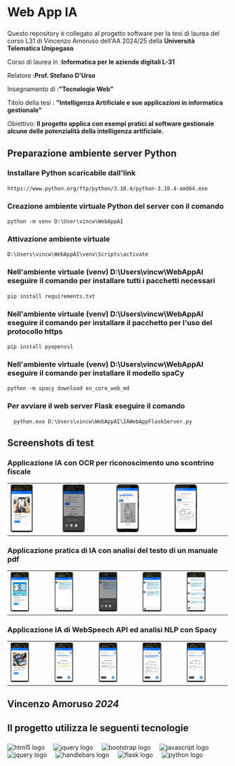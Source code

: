 <h1 align="left">Web App IA </h1>

###

<p align="left">Questo repository è collegato al progetto software per la tesi di laurea del corso L31 di Vincenzo Amoruso dell'AA 2024/25 della <b>Università Telematica Unipegaso</b> </p>
<p align="left">Corso di laurea in :<b>Informatica per le aziende digitali L-31</b> </p>
<p align="left">Relatore :<b>Prof. Stefano D&apos;Urso</b> </p>
<p align="left">Insegnamento di :<b>&quot;Tecnologie Web&quot;</b></p>
<p align="left">Titolo della tesi : <b>&quot;Intelligenza Artificiale e sue applicazioni in informatica gestionale&quot;</b></p>
<p align="left">Obiettivo: <b>Il progetto applica con esempi pratici al software gestionale alcune delle potenzialità della intelligenza artificiale.</b></p>

## Preparazione ambiente server Python

### Installare Python scaricabile dall'link 
    https://www.python.org/ftp/python/3.10.4/python-3.10.4-amd64.exe
### Creazione ambiente virtuale Python del server con il comando
    python -m venv D:\User\vincw\WebAppAI
### Attivazione ambiente virtuale 
    D:\Users\vincw\WebAppAI\venv\Scripts\activate 
### Nell'ambiente virtuale (venv) D:\Users\vincw\WebAppAI  eseguire il comando per installare tutti i pacchetti necessari
    pip install requirements.txt 
### Nell'ambiente virtuale (venv) D:\Users\vincw\WebAppAI  eseguire il comando per installare il pacchetto per l'uso del protocollo https
    pip install pyopenssl 
### Nell'ambiente virtuale (venv) D:\Users\vincw\WebAppAI  eseguire il comando per installare il modello spaCy
    python -m spacy download en_core_web_md
### Per avviare il web server Flask eseguire il comando
````
  python.exe D:\Users\vincw\WebAppAI\IAWebAppFlaskServer.py
````

## Screenshots di test

### Applicazione IA con OCR per riconoscimento uno scontrino fiscale
    
<table>
<tr>
<td><img src="https://github.com/vamoruso/WebAppAI/blob/main/screenshots/OCR/OCR_screen_1_1.png" style="width: 50%; height: 50%" /> </td>
<td><img src="https://github.com/vamoruso/WebAppAI/blob/main/screenshots/OCR/OCR_screen_1.png" style="width: 50%; height: 50%" /> </td>
<td><img src="https://github.com/vamoruso/WebAppAI/blob/main/screenshots/OCR/OCR_screen_2.png" style="width: 50%; height: 50%" /> </td>
<td><img src="https://github.com/vamoruso/WebAppAI/blob/main/screenshots/OCR/OCR_screen_3.png" style="width: 50%; height: 50%" /> </td>
</tr>  
</table>
    
### Applicazione pratica di IA con analisi del testo di un manuale pdf

<table>
   <tr>
    <td><img src="https://github.com/vamoruso/WebAppAI/blob/main/screenshots/Chatbot/Chatbot_screen1.png" style="width: 50%; height: 50%"/> </td>
    <td><img src="https://github.com/vamoruso/WebAppAI/blob/main/screenshots/Chatbot/Chatbot_screen2.png" style="width: 50%; height: 50%"/> </td>
    <td><img src="https://github.com/vamoruso/WebAppAI/blob/main/screenshots/Chatbot/Chatbot_screen3.png" style="width: 50%; height: 50%"/> </td>
    <td><img src="https://github.com/vamoruso/WebAppAI/blob/main/screenshots/Chatbot/Chatbot_screen4.png" style="width: 50%; height: 50%"/> </td>
    <td><img src="https://github.com/vamoruso/WebAppAI/blob/main/screenshots/Chatbot/Chatbot_screen5.png" style="width: 50%; height: 50%"/> </td>
   </tr>
</table>  
    
### Applicazione IA di WebSpeech API ed analisi NLP con Spacy

<table>
<tr>
<td><img src="https://github.com/vamoruso/WebAppAI/blob/main/screenshots/absences_vocal_command/AssenzeDaComandoVocale_screen1.png" style="width: 50%; height: 50%"/> </td>
<td><img src="https://github.com/vamoruso/WebAppAI/blob/main/screenshots/absences_vocal_command/AssenzeDaComandoVocale_screen2.png" style="width: 50%; height: 50%"/> </td>
<td><img src="https://github.com/vamoruso/WebAppAI/blob/main/screenshots/absences_vocal_command/AssenzeDaComandoVocale_screen3.png" style="width: 50%; height: 50%"/> </td>
<td><img src="https://github.com/vamoruso/WebAppAI/blob/main/screenshots/absences_vocal_command/AssenzeDaComandoVocale_screen4.png" style="width: 50%; height: 50%"/> </td>
<td><img src="https://github.com/vamoruso/WebAppAI/blob/main/screenshots/absences_vocal_command/AssenzeDaComandoVocale_screen5.png" style="width: 50%; height: 50%"/> </td>  
</tr>  
</table>   

###

<h2 align="left">Vincenzo Amoruso <cite>2024</cite></h2>

###

<h2 align="left">Il progetto utilizza le seguenti tecnologie</h2>

###

<div align="left">
  <img src="https://cdn.jsdelivr.net/gh/devicons/devicon/icons/html5/html5-original.svg" height="40" alt="html5 logo"  />
  <img width="12" />
  <img src="https://cdn.jsdelivr.net/gh/devicons/devicon/icons/css3/css3-original.svg" height="40" alt="jquery logo"  />
  <img width="12" />
  <img src="https://cdn.jsdelivr.net/gh/devicons/devicon/icons/bootstrap/bootstrap-original.svg" height="40" alt="bootstrap logo"  />
  <img width="12" />
  <img src="https://cdn.jsdelivr.net/gh/devicons/devicon/icons/javascript/javascript-original.svg" height="40" alt="javascript logo"  />
  <img width="12" />
  <img src="https://cdn.jsdelivr.net/gh/devicons/devicon/icons/jquery/jquery-original.svg" height="40" alt="jquery logo"  />
  <img width="12" />
  <img src="https://cdn.jsdelivr.net/gh/devicons/devicon/icons/handlebars/handlebars-original.svg" height="40" alt="handlebars logo"  />
  <img width="12" />
  <img src="https://cdn.jsdelivr.net/gh/devicons/devicon/icons/flask/flask-original.svg" height="40" alt="flask logo"  />
  <img width="12" />
  <img src="https://cdn.jsdelivr.net/gh/devicons/devicon/icons/python/python-original.svg" height="40" alt="python logo"  />
</div>

###
